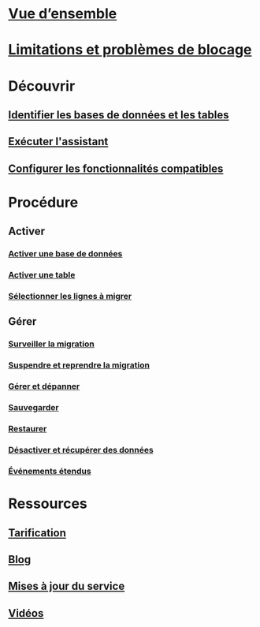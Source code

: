 # [Vue d’ensemble](stretch-database.md)  
# [Limitations et problèmes de blocage](limitations-for-stretch-database.md)
# Découvrir
## [Identifier les bases de données et les tables](stretch-database-databases-and-tables-stretch-database-advisor.md)  
## [Exécuter l'assistant](get-started-by-running-the-enable-database-for-stretch-wizard.md)
## [Configurer les fonctionnalités compatibles](configure-compatible-sql-server-features-with-stretch-database.md)  
# Procédure
## Activer
### [Activer une base de données](enable-stretch-database-for-a-database.md)  
### [Activer une table](enable-stretch-database-for-a-table.md)  
### [Sélectionner les lignes à migrer](select-rows-to-migrate-by-using-a-filter-function-stretch-database.md)  
## Gérer
### [Surveiller la migration](monitor-and-troubleshoot-data-migration-stretch-database.md)
### [Suspendre et reprendre la migration](pause-and-resume-data-migration-stretch-database.md)  
### [Gérer et dépanner](manage-and-troubleshoot-stretch-database.md)  
### [Sauvegarder](backup-stretch-enabled-databases-stretch-database.md)  
### [Restaurer](restore-stretch-enabled-databases-stretch-database.md)  
### [Désactiver et récupérer des données](disable-stretch-database-and-bring-back-remote-data.md)
### [Événements étendus](extended-events-for-stretch-database.md)  
# Ressources
## [Tarification](https://azure.microsoft.com/pricing/details/sql-server-stretch-database/)
## [Blog](https://blogs.technet.microsoft.com/dataplatforminsider/tag/stretch-database/)
## [Mises à jour du service](https://azure.microsoft.com/updates/?product=sql-server-stretch-database)
## [Vidéos](https://azure.microsoft.com/documentation/videos/index/?services=sql-server-stretch-database)
